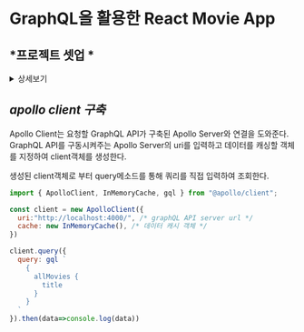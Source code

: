 # GraphQL을 활용한 React Movie App


## *프로젝트 셋업 *

<details>
  <summary> 상세보기 </summary>
  
  　  　
 - `Apollo Client 설치`
    ```
    > npm install @apollo/client graphql
    ```
 - `React-Router-Dom 설치`
    ```
    > npm install react-router-dom@6
    ```
</details>

## *apollo client 구축*

Apollo Client는 요청할 GraphQL API가 구축된 Apollo Server와 연결을 도와준다.    
GraphQL API를 구동시켜주는 Apollo Server의 uri를 입력하고 데이터를 캐싱할 객체를 지정하여 client객체를 생성한다.   

생성된 client객체로 부터 query메소드를 통해 쿼리를 직접 입력하여 조회한다.

```js
import { ApolloClient, InMemoryCache, gql } from "@apollo/client";

const client = new ApolloClient({
  uri:"http://localhost:4000/", /* graphQL API server url */
  cache: new InMemoryCache(), /* 데이터 캐시 객체 */
})

client.query({
  query: gql `
    {
      allMovies {
        title
      }
    }
  `
}).then(data=>console.log(data))
```
